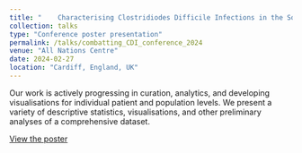 ```yaml
---
title: "	Characterising Clostridiodes Difficile Infections in the Southwest of England with the BNSSG Systemwide Dataset"
collection: talks
type: "Conference poster presentation"
permalink: /talks/combatting_CDI_conference_2024
venue: "All Nations Centre"
date: 2024-02-27
location: "Cardiff, England, UK"
---
```


Our work is actively progressing in curation, analytics, and developing visualisations for individual patient and population levels. We present a variety of descriptive statistics, visualisations, and other preliminary analyses of a comprehensive dataset.

[View the poster](https://github.com/DaisyDDD/Posters/blob/main/Characterising%20Clostridiodes%20Difficile%20Infections%20in%20the%20Southwest%20of%20England%20with%20the%20BNSSG%20Systemwide%20Dataset.pdf)
